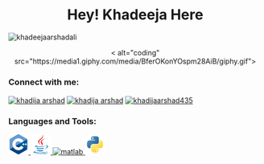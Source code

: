 <h1 align="center">Hey! Khadeeja Here</h1>
<p align="left"> <img src="https://komarev.com/ghpvc/?username=khadeejaarshadali&label=Profile%20views&color=0e75b6&style=flat" alt="khadeejaarshadali" /> </p>
<center>< alt="coding" src="https://media1.giphy.com/media/BferOKonYOspm28AiB/giphy.gif"></center>


<h3 align="left">Connect with me:</h3>
<p align="left">
<a href="https://linkedin.com/in/khadija arshad" target="blank"><img align="center" src="https://raw.githubusercontent.com/rahuldkjain/github-profile-readme-generator/master/src/images/icons/Social/linked-in-alt.svg" alt="khadija arshad" height="30" width="40" /></a>
<a href="https://fb.com/khadija arshad" target="blank"><img align="center" src="https://raw.githubusercontent.com/rahuldkjain/github-profile-readme-generator/master/src/images/icons/Social/facebook.svg" alt="khadija arshad" height="30" width="40" /></a>
<a href="https://www.leetcode.com/khadijaarshad435" target="blank"><img align="center" src="https://raw.githubusercontent.com/rahuldkjain/github-profile-readme-generator/master/src/images/icons/Social/leet-code.svg" alt="khadijaarshad435" height="30" width="40" /></a>
</p>

<h3 align="left">Languages and Tools:</h3>
<p align="left"> <a href="https://www.w3schools.com/cpp/" target="_blank" rel="noreferrer"> <img src="https://raw.githubusercontent.com/devicons/devicon/master/icons/cplusplus/cplusplus-original.svg" alt="cplusplus" width="40" height="40"/> </a> <a href="https://www.java.com" target="_blank" rel="noreferrer"> <img src="https://raw.githubusercontent.com/devicons/devicon/master/icons/java/java-original.svg" alt="java" width="40" height="40"/> </a> <a href="https://www.mathworks.com/" target="_blank" rel="noreferrer"> <img src="https://upload.wikimedia.org/wikipedia/commons/2/21/Matlab_Logo.png" alt="matlab" width="40" height="40"/> </a> <a href="https://www.python.org" target="_blank" rel="noreferrer"> <img src="https://raw.githubusercontent.com/devicons/devicon/master/icons/python/python-original.svg" alt="python" width="40" height="40"/> </a> </p>
